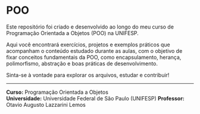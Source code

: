 # POO

Este repositório foi criado e desenvolvido ao longo do meu curso de Programação Orientada a Objetos (POO) na UNIFESP.

Aqui você encontrará exercícios, projetos e exemplos práticos que acompanham o conteúdo estudado durante as aulas, com o objetivo de fixar conceitos fundamentais da POO, como encapsulamento, herança, polimorfismo, abstração e boas práticas de desenvolvimento.

Sinta-se à vontade para explorar os arquivos, estudar e contribuir!

---

**Curso:** Programação Orientada a Objetos  
**Universidade:** Universidade Federal de São Paulo (UNIFESP)
**Professor:** Otavio Augusto Lazzarini Lemos
